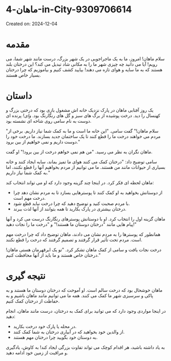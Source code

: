# ماهان-4-in-City-9309706614

Created on: 2024-12-04

**مقدمه**
===============

سلام ماهان! امروز، ما به یک ماجراجویی در یک شهر بزرگ، درست مانند شهر شما، می رویم! آیا می دانید چه چیزی شهر ما را به مکانی شاد تبدیل می کند؟ این درختان بلند هستند که به ما سایه و هوای تازه می دهند! بیایید کشف کنیم و بیاموزیم که چرا درختان بسیار خاص هستند.

**داستان**
=======

یک روز آفتابی ماهان در پارک نزدیک خانه اش مشغول بازی بود که درختی بزرگ و کهنسال را دید. درخت پوشیده از برگ های سبز و گل های رنگارنگ بود. *وای!* پرنده ای دوست به نام سامی روی شاخه ای نشسته بود.

"سلام ماهان!" گفت سامی. "این خانه ما است و ما به کمک شما نیاز داریم. برخی از مردم می خواهند درخت ما را قطع کنند تا یک ساختمان جدید بسازند. ما درخت خود را دوست داریم و نمی خواهیم از بین برود."

ماهان نگران به نظر می رسید. "من هم نمی خواهم درخت از بین برود!" او گفت.

سامی توضیح داد: "درختان کمک می کنند هوای ما تمیز بماند، سایه ایجاد کنند و خانه بسیاری از حیوانات مانند من هستند. ما می توانیم از مردم بخواهیم آنها را قطع نکنند، اما به کمک شما نیاز داریم."

ماهان لحظه ای فکر کرد. در اینجا چند گزینه وجود دارد که او می تواند انتخاب کند:

* از دوستانش بخواهید به او کمک کنند تا پوسترهایی بسازد تا به مردم نشان دهد چرا درخت مهم است.
* با مردم صحبت کنید و توضیح دهید که چرا درخت نباید قطع شود.
* درختان بیشتری در پارک بکارید تا همه بتوانند از آنها لذت ببرند.

ماهان گزینه اول را انتخاب کرد. او با دوستانش پوسترهای رنگارنگ درست می کرد و آنها پیام هایی مانند "درختان دوستان ما هستند!" و "درخت ما را نجات دهید!"

همانطور که پوسترها را به مردم نشان می دادند، ماهان توضیح داد که چرا درخت مهم است. مردم تحت تأثیر قرار گرفتند و تصمیم گرفتند که درخت را قطع نکنند.

درخت نجات یافت و سامی از کمک ماهان تشکر کرد. "تو یک ابرقهرمان هستی ماهان! درختان خاص هستند و ما باید از آنها محافظت کنیم."

**نتیجه گیری**
=============

ماهان خوشحال بود که درخت سالم است. او آموخت که درختان دوستان ما هستند و به پاکی و سرسبزی شهر ما کمک می کنند. همه ما می توانیم مانند ماهان باشیم و به حفاظت از درختان کمک کنیم.

در اینجا مواردی وجود دارد که می توانید برای کمک به درختان، درست مانند ماهان، انجام دهید:

* در محله یا پارک خود درخت بکارید.
* از والدین خود بخواهید که در آبیاری درختان به شما کمک کنند.
* به دوستان خود بگویید چرا درختان مهم هستند.

به یاد داشته باشید، هر اقدام کوچک می تواند تفاوت بزرگی ایجاد کند! به کاوش، یادگیری و مراقبت از زمین خود ادامه دهید.